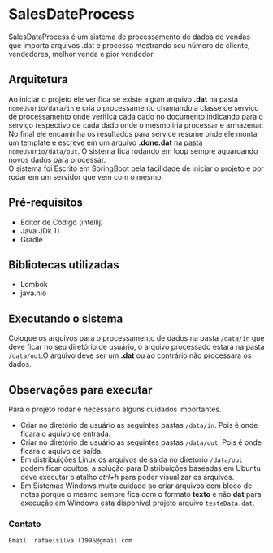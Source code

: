 # SalesDateProcess
SalesDataProcess é um sistema de processamento de dados de vendas que importa arquivos .dat e processa mostrando 
seu número de cliente, vendedores, melhor venda e pior vendedor.

## Arquitetura
Ao iniciar o projeto ele verifica se existe algum arquivo **.dat** na pasta  ``` nomeUsurio/data/in ``` e cria o
processamento chamando a classe de serviço de processamento onde verifica cada dado no documento indicando para o serviço
respectivo de cada dado onde o mesmo iria processar e armazenar. No final ele encaminha os 
resultados para service resume onde ele monta um template e escreve em um arquivo **.done.dat** na pasta ``` nomeUsurio/data/out ```.
O sistema fica rodando em loop sempre aguardando novos dados para processar.   
O sistema foi Escrito em SpringBoot pela facilidade de iniciar o projeto e por rodar em um servidor que vem com o mesmo.

## Pré-requisitos
  - Editor de Código (intellij)
  - Java JDk 11
  - Gradle
  
## Bibliotecas utilizadas
  - Lombok
  - java.nio
  
## Executando o sistema
  Coloque os arquivos para o processamento de dados na pasta ``` /data/in ``` que deve ficar no seu diretório de usuário, 
  o arquivo processado estará na pasta ``` /data/out ```.O arquivo deve ser um **.dat** ou ao contrário não processara os 
  dados.
 
## Observações para executar
Para o projeto rodar é necessário alguns cuidados importantes.
- Criar no diretório de usuário as seguintes pastas ``` /data/in ```. Pois é onde ficara o aquivo de entrada.
- Criar no diretório de usuário as seguintes pastas ``` /data/out ```. Pois é onde ficara o aquivo de saída.
- Em distribuições Linux os arquivos de saída no diretório ``` /data/out ``` podem ficar ocultos, a solução para 
Distribuições baseadas em Ubuntu deve executar o atalho *ctrl+h* para poder visualizar os arquivos.
- Em Sistemas Windows muito cuidado ao criar arquivos com bloco de notas porque o mesmo sempre fica com o formato **texto**
e não **dat** para execução em Windows esta disponível projeto  arquivo  ``` testeData.dat ```.


### Contato
```
Email :rafaelsilva.l1995@gmail.com
```
